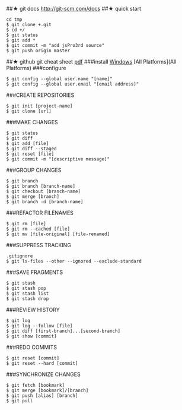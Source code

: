 ##★ git docs
http://git-scm.com/docs
##★  quick start
```
cd tmp
$ git clone +.git
$ cd +/
$ git status
$ git add *
$ git commit -m "add jsPro3rd source"
$ git push origin master
```
##★ github git cheat sheet [pdf](https://training.github.com/kit/downloads/github-git-cheat-sheet.pdf)
###install
[Windows](https://windows.github.com) [All Platforms](All Platforms)
###configure
```
$ git config --global user.name "[name]"
$ git config --global user.email "[email address]"
```
###CREATE REPOSITORIES
```
$ git init [project-name]
$ git clone [url]
```
###MAKE CHANGES
```
$ git status
$ git diff
$ git add [file]
$ git diff --staged
$ git reset [file]
$ git commit -m "[descriptive message]"
```
###GROUP CHANGES
```
$ git branch
$ git branch [branch-name]
$ git checkout [branch-name]
$ git merge [branch]
$ git branch -d [branch-name]
```
###REFACTOR FILENAMES
```
$ git rm [file]
$ git rm --cached [file]
$ git mv [file-original] [file-renamed]
```
###SUPPRESS TRACKING
```
.gitignore
$ git ls-files --other --ignored --exclude-standard
```
###SAVE FRAGMENTS
```
$ git stash
$ git stash pop
$ git stash list
$ git stash drop
```
###REVIEW HISTORY
```
$ git log
$ git log --follow [file]
$ git diff [first-branch]...[second-branch]
$ git show [commit]
```
###REDO COMMITS
```
$ git reset [commit]
$ git reset --hard [commit]
```
###SYNCHRONIZE CHANGES
```
$ git fetch [bookmark]
$ git merge [bookmark]/[branch]
$ git push [alias] [branch]
$ git pull
```
